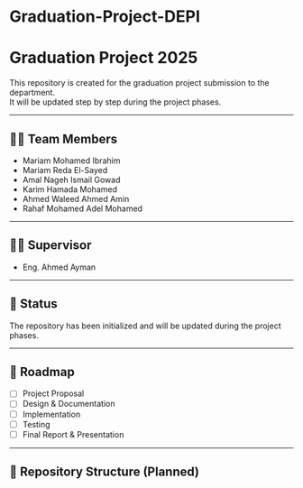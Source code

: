 # Graduation-Project-DEPI
# Graduation Project 2025

This repository is created for the graduation project submission to the department.  
It will be updated step by step during the project phases.

---

## 👩‍🎓 Team Members
- Mariam Mohamed Ibrahim  
- Mariam Reda El-Sayed  
- Amal Nageh Ismail Gowad  
- Karim Hamada Mohamed  
- Ahmed Waleed Ahmed Amin  
- Rahaf Mohamed Adel Mohamed  

---

## 👨‍🏫 Supervisor
- Eng. Ahmed Ayman  

---

## 📌 Status
The repository has been initialized and will be updated during the project phases.

---

## 📍 Roadmap
- [ ] Project Proposal  
- [ ] Design & Documentation  
- [ ] Implementation  
- [ ] Testing  
- [ ] Final Report & Presentation  

---

## 📂 Repository Structure (Planned)
